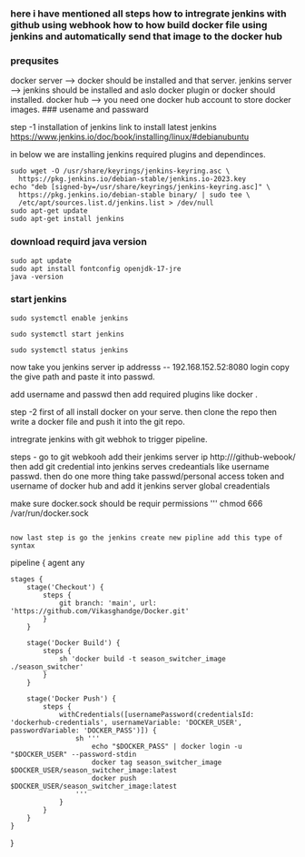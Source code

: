 ###  here i have mentioned all steps how to intregrate jenkins with github using webhook how to how build docker file using jenkins and automatically send that image to the docker hub ###

### prequsites
docker server --> docker should be installed and that server.
jenkins server --> jenkins should be installed and aslo docker plugin or docker should installed.
docker hub --> you need one docker hub account to store docker images.  ### usename and passward

step -1 installation of jenkins 
link to install latest jenkins https://www.jenkins.io/doc/book/installing/linux/#debianubuntu

in below we are installing jenkins required plugins and dependinces.

```
sudo wget -O /usr/share/keyrings/jenkins-keyring.asc \
  https://pkg.jenkins.io/debian-stable/jenkins.io-2023.key
echo "deb [signed-by=/usr/share/keyrings/jenkins-keyring.asc]" \
  https://pkg.jenkins.io/debian-stable binary/ | sudo tee \
  /etc/apt/sources.list.d/jenkins.list > /dev/null
sudo apt-get update
sudo apt-get install jenkins
```

### download requird java version

```
sudo apt update
sudo apt install fontconfig openjdk-17-jre
java -version
```

### start jenkins 

```
sudo systemctl enable jenkins
```

```
sudo systemctl start jenkins
```

```
sudo systemctl status jenkins
```

now take you jenkins server ip addresss -- 192.168.152.52:8080
login copy the give path and paste it into passwd.

add  username and passwd then add required plugins like docker .

step -2  first of all install docker on your serve.
then clone the repo then 
write a docker file and push it into the git repo.

intregrate jenkins with git webhok to trigger pipeline.

steps - go to git webkooh add their jenkims server ip http://<ip>/github-webook/
then add git credential into jenkins serves credeantials like username passwd.
then do one more thing take passwd/personal access token  and username of docker hub and add it jenkins server global creadentials 

make sure docker.sock should be requir permissions
''' 
chmod 666 /var/run/docker.sock
```

now last step is go the jenkins create new pipline add this type of syntax

```
pipeline {
    agent any

    stages {
        stage('Checkout') {
            steps {
                git branch: 'main', url: 'https://github.com/Vikasghandge/Docker.git'
            }
        }

        stage('Docker Build') {
            steps {
                sh 'docker build -t season_switcher_image ./season_switcher'
            }
        }

        stage('Docker Push') {
            steps {
                withCredentials([usernamePassword(credentialsId: 'dockerhub-credentials', usernameVariable: 'DOCKER_USER', passwordVariable: 'DOCKER_PASS')]) {
                    sh '''
                        echo "$DOCKER_PASS" | docker login -u "$DOCKER_USER" --password-stdin
                        docker tag season_switcher_image $DOCKER_USER/season_switcher_image:latest
                        docker push $DOCKER_USER/season_switcher_image:latest
                    '''
                }
            }
        }
    }
}
```












